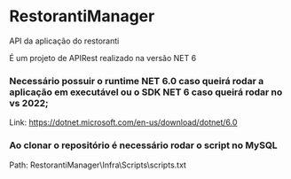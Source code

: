 # RestorantiManager
API da aplicação do restoranti

É um projeto de APIRest realizado na versão NET 6

### Necessário possuir o runtime NET 6.0 caso queirá rodar a aplicação em executável ou o SDK NET 6 caso queirá rodar no vs 2022; 

Link: https://dotnet.microsoft.com/en-us/download/dotnet/6.0

### Ao clonar o repositório é necessário rodar o script no MySQL

Path: RestorantiManager\Infra\Scripts\scripts.txt

